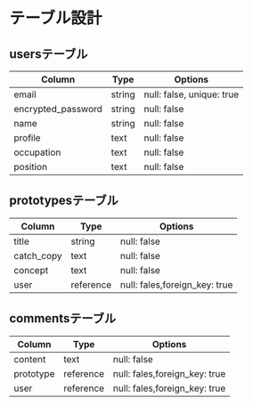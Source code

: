# テーブル設計

## usersテーブル

| Column             | Type      | Options                        |
| ------------------ | --------- | ------------------------------ |
| email              | string    | null: false, unique: true      |
| encrypted_password | string    | null: false                    |
| name               | string    | null: false                    |
| profile            | text      | null: false                    |
| occupation         | text      | null: false                    |
| position           | text      | null: false                    |


## prototypesテーブル

| Column             | Type      | Options                        |
| ------------------ | --------- | ------------------------------ |
| title              | string    | null: false                    |
| catch_copy         | text      | null: false                    |
| concept            | text      | null: false                    |
| user               | reference | null: fales,foreign_key: true  |

## commentsテーブル

| Column             | Type      | Options                        |
| ------------------ | --------- | ------------------------------ |
| content            | text      | null: false                    |
| prototype          | reference | null: fales,foreign_key: true  |
| user               | reference | null: fales,foreign_key: true  |


